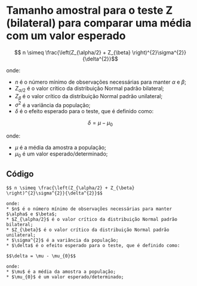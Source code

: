 # Tamanho amostral para o teste Z (bilateral) para comparar uma média com um valor esperado

$$ n \simeq \frac{\left(Z_{\alpha/2} + Z_{\beta} \right)^{2}\sigma^{2}}{\delta^{2}}$$

onde:
* $n$ é o número mínimo de observações necessárias para manter $\alpha$ e $\beta$;
* $Z_{\alpha/2}$ é o valor crítico da distribuição Normal padrão bilateral;
* $Z_{\beta}$ é o valor crítico da distribuição Normal padrão unilateral;
* $\sigma^{2}$ é a variância da população;
* $\delta$ é o efeito esperado para o teste, que é definido como:

$$\delta = \mu - \mu_{0}$$

onde:
* $\mu$ é a média da amostra a população;
* $\mu_{0}$ é um valor esperado/determinado;

## Código


```
$$ n \simeq \frac{\left(Z_{\alpha/2} + Z_{\beta} \right)^{2}\sigma^{2}}{\delta^{2}}$$

onde:
* $n$ é o número mínimo de observações necessárias para manter $\alpha$ e $\beta$;
* $Z_{\alpha/2}$ é o valor crítico da distribuição Normal padrão bilateral;
* $Z_{\beta}$ é o valor crítico da distribuição Normal padrão unilateral;
* $\sigma^{2}$ é a variância da população;
* $\delta$ é o efeito esperado para o teste, que é definido como:

$$\delta = \mu - \mu_{0}$$

onde:
* $\mu$ é a média da amostra a população;
* $\mu_{0}$ é um valor esperado/determinado;

```